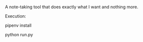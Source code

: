 A note-taking tool that does exactly what I want and nothing more.

Execution:

pipenv install

python run.py
